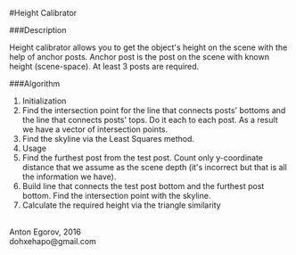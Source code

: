 #Height Calibrator

###Description

Height calibrator allows you to get the object's height on the scene with the help of anchor posts.
Anchor post is the post on the scene with known height (scene-space). At least 3 posts are required.

###Algorithm

1. Initialization
  1. Find the intersection point for the line that connects posts' bottoms and the line that connects posts' tops. Do it each to each post. As a result we have a vector of intersection points.
  2. Find the skyline via the Least Squares method.
2. Usage
  1. Find the furthest post from the test post. Count only y-coordinate distance that we assume as the scene depth (it's incorrect but that is all the information we have).
  2. Build line that connects the test post bottom and the furthest post bottom. Find the intersection point with the skyline.
  3. Calculate the required height via the triangle similarity

<br>
Anton Egorov, 2016<br>
dohxehapo@gmail.com
